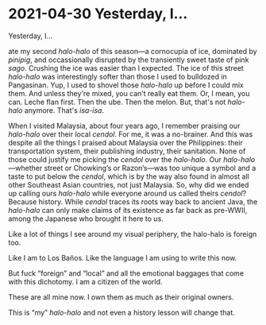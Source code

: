 # 2021-04-30 Yesterday, I…

Yesterday, I...

ate my second *halo-halo* of this season—a cornocupia of ice, dominated by *pinipig*, and occassionally disrupted by the transiently sweet taste of pink *sago*. Crushing the ice was easier than I expected. The ice of this street *halo-halo* was interestingly softer than those I used to bulldozed in Pangasinan. Yup, I used to shovel those *halo-halo* up before I could mix them. And unless they're mixed, you can’t really eat them. Or, I mean, you can. Leche flan first. Then the ube. Then the melon. But, that's not *halo-halo* anymore. That's *isa-isa*.

When I visited Malaysia, about four years ago, I remember praising our *halo-halo* over their local *cendol*. For me, it was a no-brainer. And this was despite all the things I praised about Malaysia over the Philippines: their transportation system, their publishing industry, their sanitation. None of those could justify me picking the *cendol* over the *halo-halo*. Our *halo-halo*—whether street or Chowking’s or Razon’s—was too unique a symbol and a taste to put below the *cendol*, which is by the way also found in almost all other Southeast Asian countries, not just Malaysia. So, why did we ended up calling ours *halo-halo* while everyone around us called theirs *cendol*? Because history. While *cendol* traces its roots way back to ancient Java, the *halo-halo* can only make claims of its existence as far back as pre-WWII, among the Japanese who brought it here to us.

Like a lot of things I see around my visual periphery, the halo-halo is foreign too.

Like I am to Los Baños. Like the language I am using to write this now.

But fuck “foreign” and “local” and all the emotional baggages that come with this dichotomy. I am a citizen of the world.

These are all mine now. I own them as much as their original owners.

This is “my” *halo-halo* and not even a history lesson will change that.

